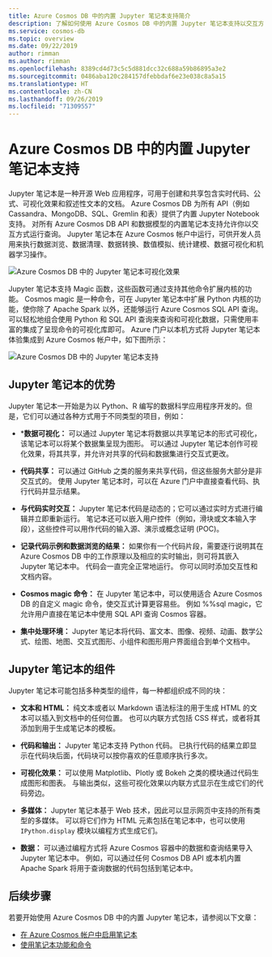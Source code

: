 ```yaml
---
title: Azure Cosmos DB 中的内置 Jupyter 笔记本支持简介
description: 了解如何使用 Azure Cosmos DB 中的内置 Jupyter 笔记本支持以交互方式运行查询。
ms.service: cosmos-db
ms.topic: overview
ms.date: 09/22/2019
author: rimman
ms.author: rimman
ms.openlocfilehash: 8389cd4d73c5c5d881dcc32c688a59b86895a3e2
ms.sourcegitcommit: 0486aba120c284157dfebbdaf6e23e038c8a5a15
ms.translationtype: HT
ms.contentlocale: zh-CN
ms.lasthandoff: 09/26/2019
ms.locfileid: "71309557"
---
```

# <a name="built-in-jupyter-notebooks-support-in-azure-cosmos-db"></a>Azure Cosmos DB 中的内置 Jupyter 笔记本支持

Jupyter 笔记本是一种开源 Web 应用程序，可用于创建和共享包含实时代码、公式、可视化效果和叙述性文本的文档。 Azure Cosmos DB 为所有 API（例如 Cassandra、MongoDB、SQL、Gremlin 和表）提供了内置 Jupyter Notebook 支持。 对所有 Azure Cosmos DB API 和数据模型的内置笔记本支持允许你以交互方式运行查询。 Jupyter 笔记本在 Azure Cosmos 帐户中运行，可供开发人员用来执行数据浏览、数据清理、数据转换、数值模拟、统计建模、数据可视化和机器学习操作。

![Azure Cosmos DB 中的 Jupyter 笔记本可视化效果](./media/cosmosdb-jupyter-notebooks/cosmos-notebooks-overview.png)

Jupyter 笔记本支持 Magic 函数，这些函数可通过支持其他命令扩展内核的功能。 Cosmos magic 是一种命令，可在 Jupyter 笔记本中扩展 Python 内核的功能，使你除了 Apache Spark 以外，还能够运行 Azure Cosmos SQL API 查询。 可以轻松地组合使用 Python 和 SQL API 查询来查询和可视化数据，只需使用丰富的集成了呈现命令的可视化库即可。
Azure 门户以本机方式将 Jupyter 笔记本体验集成到 Azure Cosmos 帐户中，如下图所示：

![Azure Cosmos DB 中的 Jupyter 笔记本支持](./media/cosmosdb-jupyter-notebooks/jupyter-notebooks-portal.png)

## <a name="benefits-of-jupyter-notebooks"></a>Jupyter 笔记本的优势

Jupyter 笔记本一开始是为以 Python、R 编写的数据科学应用程序开发的。但是，它们可以通过各种方式用于不同类型的项目，例如：

* ***数据可视化：** 可以通过 Jupyter 笔记本将数据以共享笔记本的形式可视化，该笔记本可以将某个数据集呈现为图形。 可以通过 Jupyter 笔记本创作可视化效果，将其共享，并允许对共享的代码和数据集进行交互式更改。

* **代码共享：** 可以通过 GitHub 之类的服务来共享代码，但这些服务大部分是非交互式的。 使用 Jupyter 笔记本时，可以在 Azure 门户中直接查看代码、执行代码并显示结果。

* **与代码实时交互：** Jupyter 笔记本代码是动态的；它可以通过实时方式进行编辑并立即重新运行。 笔记本还可以嵌入用户控件（例如，滑块或文本输入字段），这些控件可以用作代码的输入源、演示或概念证明 (POC)。

* **记录代码示例和数据浏览的结果：** 如果你有一个代码片段，需要逐行说明其在 Azure Cosmos DB 中的工作原理以及相应的实时输出，则可将其嵌入 Jupyter 笔记本中。 代码会一直完全正常地运行。 你可以同时添加交互性和文档内容。

* **Cosmos magic 命令：** 在 Jupyter 笔记本中，可以使用适合 Azure Cosmos DB 的自定义 magic 命令，使交互式计算更容易些。 例如 %%sql magic，它允许用户直接在笔记本中使用 SQL API 查询 Cosmos 容器。

* **集中处理环境：** Jupyter 笔记本将代码、富文本、图像、视频、动画、数学公式、绘图、地图、交互式图形、小组件和图形用户界面组合到单个文档中。

## <a name="components-of-a-jupyter-notebook"></a>Jupyter 笔记本的组件

Jupyter 笔记本可能包括多种类型的组件，每一种都组织成不同的块：

* **文本和 HTML：** 纯文本或者以 Markdown 语法标注的用于生成 HTML 的文本可以插入到文档中的任何位置。 也可以内联方式包括 CSS 样式，或者将其添加到用于生成笔记本的模板。

* **代码和输出：** Jupyter 笔记本支持 Python 代码。 已执行代码的结果立即显示在代码块后面，代码块可以按你喜欢的任意顺序执行多次。

* **可视化效果：** 可以使用 Matplotlib、Plotly 或 Bokeh 之类的模块通过代码生成图形和图表。 与输出类似，这些可视化效果以内联方式显示在生成它们的代码旁边。

* **多媒体：** Jupyter 笔记本基于 Web 技术，因此可以显示网页中支持的所有类型的多媒体。 可以将它们作为 HTML 元素包括在笔记本中，也可以使用 `IPython.display` 模块以编程方式生成它们。

* **数据：** 可以通过编程方式将 Azure Cosmos 容器中的数据和查询结果导入 Jupyter 笔记本中。 例如，可以通过任何 Cosmos DB API 或本机内置 Apache Spark 将用于查询数据的代码包括到笔记本中。

## <a name="next-steps"></a>后续步骤

若要开始使用 Azure Cosmos DB 中的内置 Jupyter 笔记本，请参阅以下文章：

* [在 Azure Cosmos 帐户中启用笔记本](enable-notebooks.md)
* [使用笔记本功能和命令](use-notebook-features-and-commands.md)



